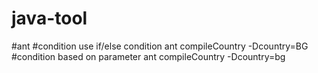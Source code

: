 # java-tool

#ant
  #condition use if/else condition 
  ant compileCountry -Dcountry=BG
  #condition based on parameter 
  ant compileCountry -Dcountry=bg

